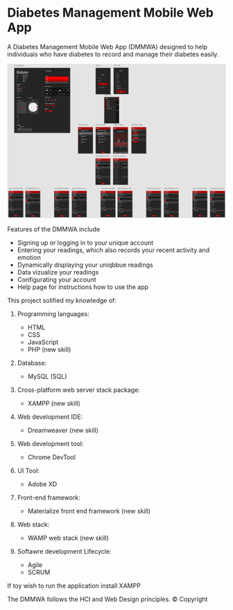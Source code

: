 # Diabetes Management Mobile Web App

A Diabetes Management Mobile Web App (DMMWA) designed to help individuals who have diabetes to record and manage their diabetes easily.

![](whole_wireframe.PNG)

Features of the DMMWA include
* Signing up or logging in to your unique account
* Entering your readings, which also records your recent activity and emotion
* Dynamically displaying your uniqbbue readings
* Data vizualize your readings
* Configurating your account
* Help page for instructions how to use the app

This project solified my knowledge of:

 1) Programming languages:
    *	HTML 
    * CSS 
    * JavaScript 
    *	PHP (new skill)

 2) Database:
    *	MySQL (SQL)

 3) Cross-platform web server stack package:
    *	XAMPP (new skill)
    
 4) Web development IDE:
    *	Dreamweaver (new skill)

 5) Web development tool:
    * Chrome DevTool
  
 6) UI Tool:
    * Adobe XD

 7) Front-end framework:
    *	Materialize front end framework (new skill)

 8) Web stack:
    * WAMP web stack (new skill)

 9) Softawre development Lifecycle:
    * Agile
    * SCRUM
    
If toy wish to run the application install XAMPP

The DMMWA follows the HCI and Web Design principles.
© Copyright



